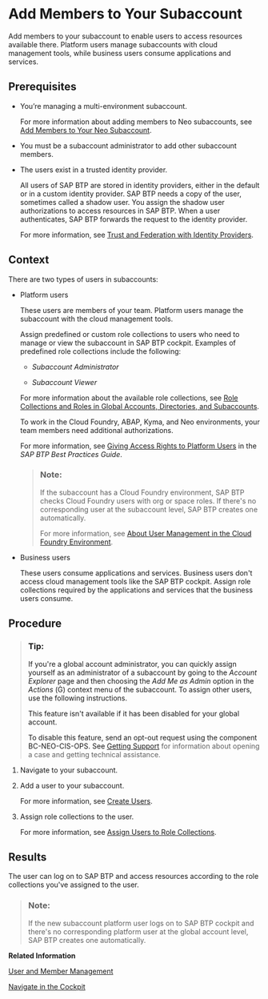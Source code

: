 <!-- loio1e1b7b60bb1b4764a2d4bb96bd73182d -->

<link rel="stylesheet" type="text/css" href="../css/sap-icons.css"/>

# Add Members to Your Subaccount

Add members to your subaccount to enable users to access resources available there. Platform users manage subaccounts with cloud management tools, while business users consume applications and services.



<a name="loio1e1b7b60bb1b4764a2d4bb96bd73182d__prereq_sf4_3hg_klb"/>

## Prerequisites

-   You’re managing a multi-environment subaccount.

    For more information about adding members to Neo subaccounts, see [Add Members to Your Neo Subaccount](https://help.sap.com/docs/btp/sap-btp-neo-environment/add-members-to-your-neo-subaccount?version=Cloud).

-   You must be a subaccount administrator to add other subaccount members.

-   The users exist in a trusted identity provider.

    All users of SAP BTP are stored in identity providers, either in the default or in a custom identity provider. SAP BTP needs a copy of the user, sometimes called a shadow user. You assign the shadow user authorizations to access resources in SAP BTP. When a user authenticates, SAP BTP forwards the request to the identity provider.

    For more information, see [Trust and Federation with Identity Providers](trust-and-federation-with-identity-providers-cb1bc8f.md).




<a name="loio1e1b7b60bb1b4764a2d4bb96bd73182d__context_uqz_cjg_klb"/>

## Context

There are two types of users in subaccounts:

-   Platform users

    These users are members of your team. Platform users manage the subaccount with the cloud management tools.

    Assign predefined or custom role collections to users who need to manage or view the subaccount in SAP BTP cockpit. Examples of predefined role collections include the following:

    -   *Subaccount Administrator*

    -   *Subaccount Viewer*


    For more information about the available role collections, see [Role Collections and Roles in Global Accounts, Directories, and Subaccounts](../10-concepts/role-collections-and-roles-in-global-accounts-directories-and-subaccounts-0039cf0.md).

    To work in the Cloud Foundry, ABAP, Kyma, and Neo environments, your team members need additional authorizations.

    For more information, see [Giving Access Rights to Platform Users](https://help.sap.com/docs/btp/best-practices/giving-access-rights-to-platform-users) in the *SAP BTP Best Practices Guide*.

    > ### Note:  
    > If the subaccount has a Cloud Foundry environment, SAP BTP checks Cloud Foundry users with org or space roles. If there's no corresponding user at the subaccount level, SAP BTP creates one automatically.
    > 
    > For more information, see [About User Management in the Cloud Foundry Environment](about-user-management-in-the-cloud-foundry-environment-8e6ce96.md).

-   Business users

    These users consume applications and services. Business users don't access cloud management tools like the SAP BTP cockpit. Assign role collections required by the applications and services that the business users consume.




<a name="loio1e1b7b60bb1b4764a2d4bb96bd73182d__steps_vqz_cjg_klb"/>

## Procedure

> ### Tip:  
> If you're a global account administrator, you can quickly assign yourself as an administrator of a subaccount by going to the *Account Explorer* page and then choosing the *Add Me as Admin* option in the *Actions* \(<span class="SAP-icons-V5"></span>\) context menu of the subaccount. To assign other users, use the following instructions.
> 
> This feature isn't available if it has been disabled for your global account.
> 
> To disable this feature, send an opt-out request using the component BC-NEO-CIS-OPS. See [Getting Support](../70-getting-support/getting-support-5dd7398.md) for information about opening a case and getting technical assistance.

1.  Navigate to your subaccount.

2.  Add a user to your subaccount.

    For more information, see [Create Users](create-users-a3bc7e8.md).

3.  Assign role collections to the user.

    For more information, see [Assign Users to Role Collections](assign-users-to-role-collections-c576676.md).




<a name="loio1e1b7b60bb1b4764a2d4bb96bd73182d__result_syg_v3g_klb"/>

## Results

The user can log on to SAP BTP and access resources according to the role collections you've assigned to the user.

> ### Note:  
> If the new subaccount platform user logs on to SAP BTP cockpit and there's no corresponding platform user at the global account level, SAP BTP creates one automatically.

**Related Information**  


[User and Member Management](../10-concepts/user-and-member-management-cc1c676.md "On SAP BTP, user management takes place at all levels from global account to environment. There are different types of users, such as depending on their roles in the company.")

[Navigate in the Cockpit](navigate-in-the-cockpit-0874895.md "Learn how to navigate to your global accounts, directories, and subaccounts in the SAP BTP cockpit.")

